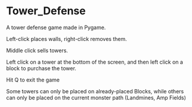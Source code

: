 Tower_Defense
=============

A tower defense game made in Pygame.


Left-click places walls, right-click removes them.

Middle click sells towers.

Left click on a tower at the bottom of the screen, and then left click on a block to purchase the tower.

Hit Q to exit the game

Some towers can only be placed on already-placed Blocks, while others can only be placed on the current monster path (Landmines, Amp Fields)

